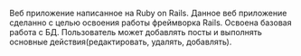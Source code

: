 Веб приложение написанное на Ruby on Rails. Данное веб приложение сделанно с целью освоения работы фреймворка Rails. Освоена базовая работа с БД. Пользователь может добавлять посты и выполнять основные действия(редактировать, удалять, добавлять). 

